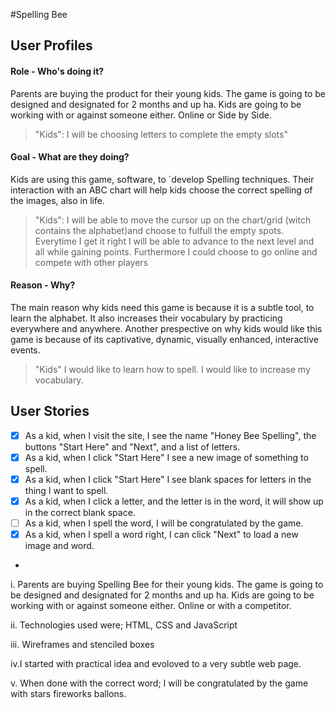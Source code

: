 #Spelling Bee

## User Profiles

#### Role - Who's doing it?

Parents are buying the product for their young kids. The game is going to be designed and designated for 2 months and up ha. Kids are going to be working with or against someone either. Online or Side by Side.

> "Kids": I will be choosing letters to complete the empty slots"

#### Goal - What are they doing?

Kids are using this game, software, to `develop Spelling techniques. Their interaction with an ABC chart will help kids choose the correct spelling of the images, also in life. 

> "Kids": I will be able to move the cursor up on the chart/grid (witch contains the alphabet)and choose to fulfull the empty spots. Everytime I get it right I will be able to advance to the next level and all while gaining points. Furthermore I could choose to go online and compete with other players

#### Reason - Why?

The main reason why kids need this game is because it is a subtle tool, to learn the alphabet. It also increases their vocabulary by practicing everywhere and anywhere. Another prespective on why kids would like this game is because of its captivative, dynamic, visually enhanced, interactive events.

> "Kids" I would like to learn how to spell. I would like to increase my vocabulary.

## User Stories

- [x] As a kid, when I visit the site, I see the name "Honey Bee Spelling", the buttons "Start Here" and "Next",
      and a list of letters.
- [x] As a kid, when I click "Start Here" I see a new image of something to spell.
- [x] As a kid, when I click "Start Here" I see blank spaces for letters in the thing I want to spell.
- [x] As a kid, when I click a letter, and the letter is in the word, it will show up in the correct blank space.
- [ ] As a kid, when I spell the word, I will be congratulated by the game.
- [x] As a kid, when I spell a word right, I can click "Next" to load a new image and word.
- 


i. Parents are buying Spelling Bee for their young kids. The game is going to be designed and designated for 2 months and up ha. Kids are going to be working with or against someone either. Online or with a competitor.

ii. Technologies used were; HTML, CSS and JavaScript

iii. Wireframes and stenciled boxes

iv.I started with practical idea and evoloved to a very subtle web page.

v. When done with the correct word; I will be congratulated by the game with stars fireworks ballons.
